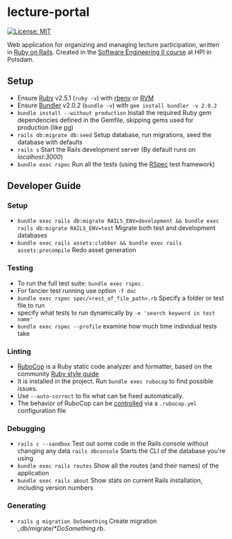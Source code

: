 # lecture-portal

[![License: MIT](https://img.shields.io/badge/License-MIT-green.svg)](https://opensource.org/licenses/MIT)

Web application for organizing and managing lecture participation, written in [Ruby on Rails](https://rubyonrails.org/).
Created in the [Software Engineering II course](https://hpi.de/plattner/teaching/winter-term-201920/softwaretechnik-ii.html) at HPI in Potsdam.

## Setup

* Ensure [Ruby](https://www.ruby-lang.org/) v2.5.1 (`ruby -v`) with [rbenv](https://github.com/rbenv/rbenv) or [RVM](http://rvm.io/)
* Ensure [Bundler](https://rubygems.org/gems/bundler) v2.0.2 (`bundle -v`) with `gem install bundler -v 2.0.2`
* `bundle install --without production` Install the required Ruby gem dependencies defined in the Gemfile, skipping gems used for production (like [pg](https://rubygems.org/gems/pg/))
* `rails db:migrate db:seed` Setup database, run migrations, seed the database with defaults
* `rails s` Start the Rails development server (By default runs on _localhost:3000_)
* `bundle exec rspec` Run all the tests (using the [RSpec](http://rspec.info/) test framework)

## Developer Guide

### Setup
* `bundle exec rails db:migrate RAILS_ENV=development && bundle exec rails db:migrate RAILS_ENV=test` Migrate both test and development databases
* `bundle exec rails assets:clobber && bundle exec rails assets:precompile` Redo asset generation

### Testing
* To run the full test suite: `bundle exec rspec`.
* For fancier test running use option `-f doc`
* `bundle exec rspec spec/<rest_of_file_path>.rb` Specify a folder or test file to run
* specify what tests to run dynamically by `-e 'search keyword in test name'`
* `bundle exec rspec --profile` examine how much time individual tests take

### Linting
* [RuboCop](https://github.com/rubocop-hq) is a Ruby static code analyzer and formatter, based on the community [Ruby style guide](https://github.com/rubocop-hq/ruby-style-guide)
* It is installed in the project. Run `bundle exec rubocop` to find possible issues.
* Use `--auto-correct` to fix what can be fixed automatically.
* The behavior of RuboCop can be [controlled](https://docs.rubocop.org/en/latest/configuration/) via a `.rubocop.yml` configuration file

### Debugging
* `rails c --sandbox` Test out some code in the Rails console without changing any data
 `rails dbconsole` Starts the CLI of the database you're using
* `bundle exec rails routes` Show all the routes (and their names) of the application
* `bundle exec rails about` Show stats on current Rails installation, including version numbers

### Generating
* `rails g migration DoSomething` Create migration _db/migrate/*_DoSomething.rb_.
